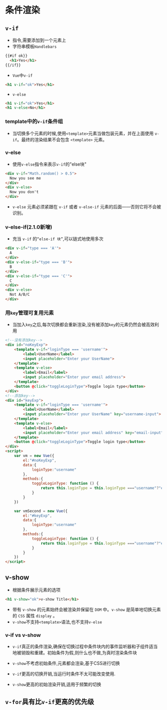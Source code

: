 # 条件渲染
## `v-if`
- 指令,需要添加到一个元素上
- 字符串模板`Handlebars`
```html
{{#if ok}}
  <h1>Yes</h1>
{{/if}}   
```
- `Vue`中`v-if`
```html
<h1 v-if="ok">Yes</h1>
```
- `v-else`
```html
<h1 v-if="ok">Yes</h1>
<h1 v-else>No</h1>
```
### template中的`v-if`条件组
- 当切换多个元素的时候,使用`<template>`元素当做包装元素，并在上面使用 `v-if`。最终的渲染结果不会包含 `<template>` 元素。

### v-else
- 使用`v-else`指令来表示`v-if`的"else块"
```html
<div v-if="Math.random() > 0.5">
  Now you see me
</div>
<div v-else>
  Now you don't
</div>
```
- `v-else` 元素必须紧跟在 `v-if` 或者 `v-else-if` 元素的后面——否则它将不会被识别。 

### v-else-if(2.1.0新增)
- 充当 `v-if` 的`“else-if 块”`,可以链式地使用多次
```html
<div v-if="type === 'A'">
  A
</div>
<div v-else-if="type === 'B'">
  B
</div>
<div v-else-if="type === 'C'">
  C
</div>
<div v-else>
  Not A/B/C
</div>
```
### 用`key`管理可复用元素
- 当加入`key`之后,每次切换都会重新渲染,没有被添加`key`的元素仍然会被高效利用
```html
<!--没有添加key-->
<div id="noKeyExp">
    <template v-if="loginType === 'username'">
        <label>UserName</label>
        <input placeholder="Enter your UserName">
    </template>
    <template v-else>
        <label>Email</label>
        <input placeholder="Enter your email address">
    </template>
    <button @click="toggleLoginType">Toggle login type</button>
</div>
<!--添加key-->
<div id="keyExp">
    <template v-if="loginType === 'username'">
        <label>UserName</label>
        <input placeholder="Enter your UserName" key="username-input">
    </template>
    <template v-else>
        <label>Email</label>
        <input placeholder="Enter your email address" key="email-input">
    </template>
    <button @click="toggleLoginType">Toggle login type</button>
</div>
<script>
    var vm = new Vue({
        el:"#noKeyExp",
        data:{
            loginType:"username"
        },
        methods:{
            toggleLoginType: function () {
                return this.loginType = this.loginType ==="username"?"email":"username";
            }
        }
    })

    var vmSecond = new Vue({
        el:"#keyExp",
        data:{
            loginType:"username"
        },
        methods:{
            toggleLoginType: function () {
                return this.loginType = this.loginType ==="username"?"email":"username";
            }
        }
    })
</script>
```

## v-show
- 根据条件展示元素的选项
```html
<h1 v-show="ok">v-show Title</h1>
```
- 带有 `v-show` 的元素始终会被渲染并保留在 `DOM` 中。`v-show` 是简单地切换元素的 `CSS` 属性 `display` 。
- `v-show`不支持`<template>`语法,也不支持`v-else`

### v-if vs v-show
- `v-if`真正的条件渲染,确保在切换过程中条件块内的事件监听器和子组件适当地被销毁和重建。初始条件为假,则什么也不做,为真时渲染条件块

- `v-show`不考虑初始条件,元素都会渲染,基于CSS进行切换

- `v-if`更高的切换开销,当运行时条件不太可能改变使用.

- `v-show`更高的初始渲染开销,适用于频繁的切换

## `v-for`具有比`v-if`更高的优先级